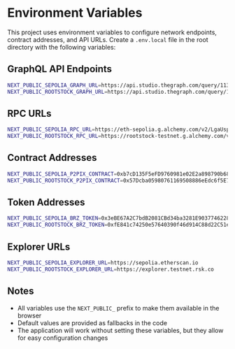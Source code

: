 # Environment Variables

This project uses environment variables to configure network endpoints, contract addresses, and API URLs. Create a `.env.local` file in the root directory with the following variables:

## GraphQL API Endpoints
```bash
NEXT_PUBLIC_SEPOLIA_GRAPH_URL=https://api.studio.thegraph.com/query/113713/p-2-pix/sepolia
NEXT_PUBLIC_ROOTSTOCK_GRAPH_URL=https://api.studio.thegraph.com/query/113713/p-2-pix/1
```

## RPC URLs
```bash
NEXT_PUBLIC_SEPOLIA_RPC_URL=https://eth-sepolia.g.alchemy.com/v2/LgaUspQXUtbBxAF8qApKG8L5-FesOVLH
NEXT_PUBLIC_ROOTSTOCK_RPC_URL=https://rootstock-testnet.g.alchemy.com/v2/dHLGA_JZ4cW83ZB23SBhCCqys3niIUDv
```

## Contract Addresses
```bash
NEXT_PUBLIC_SEPOLIA_P2PIX_CONTRACT=0xb7cD135F5eFD9760981e02E2a898790b688939fe
NEXT_PUBLIC_ROOTSTOCK_P2PIX_CONTRACT=0x57Dcba05980761169508886eEdc6f5E7EC0411Dc
```

## Token Addresses
```bash
NEXT_PUBLIC_SEPOLIA_BRZ_TOKEN=0x3eBE67A2C7bdB2081CBd34ba3281E90377462289
NEXT_PUBLIC_ROOTSTOCK_BRZ_TOKEN=0xfE841c74250e57640390f46d914C88d22C51e82e
```

## Explorer URLs
```bash
NEXT_PUBLIC_SEPOLIA_EXPLORER_URL=https://sepolia.etherscan.io
NEXT_PUBLIC_ROOTSTOCK_EXPLORER_URL=https://explorer.testnet.rsk.co
```

## Notes
- All variables use the `NEXT_PUBLIC_` prefix to make them available in the browser
- Default values are provided as fallbacks in the code
- The application will work without setting these variables, but they allow for easy configuration changes
